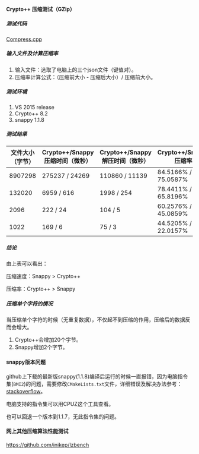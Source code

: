 #### Crypto++ 压缩测试（GZip）

##### 测试代码

[Compress.cpp](https://github.com/guangxuanliu/networkExample/blob/master/CryptoPPTest/CryptoPPTest/Compress.cpp)




##### 输入文件及计算压缩率

1. 输入文件：选取了电脑上的三个json文件（键值对）。
2. 压缩率计算公式：（压缩前大小 - 压缩后大小）/ 压缩前大小。



##### 测试环境

1. VS 2015 release 
2. Crypto++ 8.2
3. snappy 1.1.8



##### 测试结果

| 文件大小（字节） | Crypto++/Snappy压缩时间（微秒） | Crypto++/Snappy解压时间（微秒） | Crypto++/Snappy压缩率 |
| ---------------- | ------------------------------- | ------------------------------- | --------------------- |
| 8907298          | 275237 / 24269                  | 110860 / 11139                  | 84.5166% / 75.0587%   |
| 132020           | 6959 / 616                      | 1998 / 254                      | 78.4411% / 65.8196%   |
| 2096             | 222 / 24                        | 104 / 5                         | 60.2576% / 45.0859%   |
| 1022             | 169 / 6                         | 75 / 3                          | 44.5205% / 22.0157%   |



##### 结论

由上表可以看出：

压缩速度：Snappy > Crypto++

压缩率：Crypto++ > Snappy



##### 压缩单个字符的情况

当压缩单个字符的时候（无重复数据），不仅起不到压缩的作用，压缩后的数据反而会增大。

1. Crypto++会增加20个字节。
2. Snappy增加2个字节。



#### snappy版本问题

github上下载的最新版snappy(1.1.8)编译后运行的时候一直报错，因为电脑指令集(`BMI2`)的问题，需要修改`CMakeLists.txt`文件，详细错误及解决办法参考：[stackoverflow](https://stackoverflow.com/questions/61053436/how-to-build-snappy-on-windows-10-in-vs2015)。

电脑支持的指令集可以用CPUZ这个工具查看。

也可以回退一个版本到1.1.7，无此指令集的问题。



#### 网上其他压缩算法性能测试

https://github.com/inikep/lzbench



